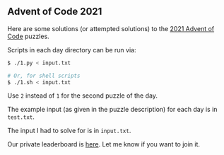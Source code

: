 ## Advent of Code 2021

Here are some solutions (or attempted solutions) to the [2021 Advent of
Code](https://adventofcode.com/2021/about) puzzles.

Scripts in each day directory can be run via:

``` sh
$ ./1.py < input.txt

# Or, for shell scripts
$ ./1.sh < input.txt
```

Use `2` instead of `1` for the second puzzle of the day.

The example input (as given in the puzzle description) for each day is in
`test.txt`.

The input I had to solve for is in `input.txt`.

Our private leaderboard is
[here](https://adventofcode.com/2021/leaderboard/private/view/1565742).
Let me know if you want to join it.
